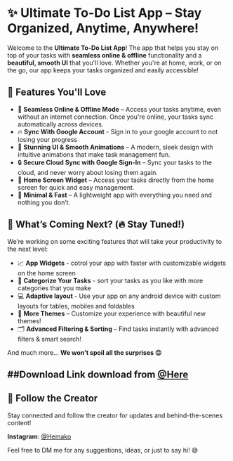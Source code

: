 # ✨ **Ultimate To-Do List App** – Stay Organized, Anytime, Anywhere!

Welcome to the **Ultimate To-Do List App**! The app that helps you stay on top of your tasks with **seamless online & offline** functionality and a **beautiful, smooth UI** that you'll love. Whether you're at home, work, or on the go, our app keeps your tasks organized and easily accessible!

## 🌟 **Features You'll Love**

- 📡 **Seamless Online & Offline Mode** – Access your tasks anytime, even without an internet connection. Once you're online, your tasks sync automatically across devices.
- 🔥 **Sync With Google Account** - Sign in to your google account to not losing your progress
- 🎨 **Stunning UI & Smooth Animations** – A modern, sleek design with intuitive animations that make task management fun.
- 🔒 **Secure Cloud Sync with Google Sign-In** – Sync your tasks to the cloud, and never worry about losing them again.
- 📌 **Home Screen Widget** – Access your tasks directly from the home screen for quick and easy management.
- 🎯 **Minimal & Fast** – A lightweight app with everything you need and nothing you don’t.

## 🚀 **What’s Coming Next? (🔥 Stay Tuned!)**

We’re working on some exciting features that will take your productivity to the next level:

- 📈 **App Widgets** - cotrol your app with faster with customizable widgets on the home screen
- 📁 **Categorize Your Tasks** - sort your tasks as you like with more categories that you make
- 💻 **Adaptive layout** - Use your app on any android device with custom layouts for tables, mobiles and foldables
- 🌙 **More Themes** – Customize your experience with beautiful new themes!
- 🗂 **Advanced Filtering & Sorting** – Find tasks instantly with advanced filters & smart search!

And much more… **We won’t spoil all the surprises 😉**

##Download Link
download from [@Here](https://github.com/Hemako1320/Todo-Android-App/releases/download/v1.0/ToDoApp.apk) 
---

## 📱 **Follow the Creator**

Stay connected and follow the creator for updates and behind-the-scenes content!

**Instagram**: [@Hemako](https://www.instagram.com/hemako_m?igsh=dXB5dXBnYmgyaTFh)

Feel free to DM me for any suggestions, ideas, or just to say hi! 😄
